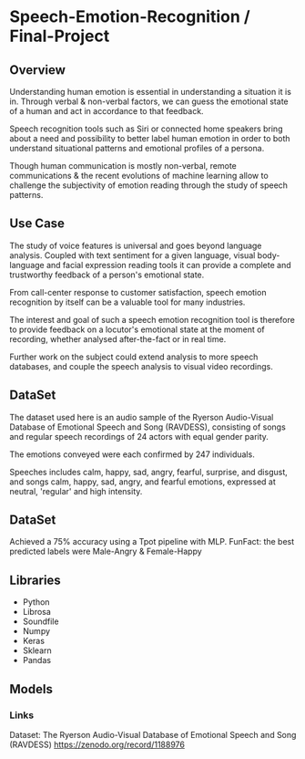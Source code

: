 # Speech-Emotion-Recognition / Final-Project

## Overview

Understanding human emotion is essential in understanding a situation it is in. Through verbal & non-verbal factors, we can guess the emotional state of a human and act in accordance to that feedback. 

Speech recognition tools such as Siri or connected home speakers bring about a need and possibility to better label human emotion in order to both understand situational patterns and emotional profiles of a persona. 

Though human communication is mostly non-verbal, remote communications & the recent evolutions of machine learning allow to challenge the subjectivity of emotion reading through the study of speech patterns.

## Use Case

The study of voice features is universal and goes beyond language analysis. Coupled with text sentiment for a given language, visual body-language and facial expression reading tools it can provide a complete and trustworthy feedback of a person's emotional state.

From call-center response to customer satisfaction, speech emotion recognition by itself can be a valuable tool
for many industries. 

The interest and goal of such a speech emotion recognition tool is therefore to provide feedback on a locutor's emotional state at the moment of recording, whether analysed after-the-fact or in real time.

Further work on the subject could extend analysis to more speech databases, and couple the speech analysis to visual video recordings.

## DataSet

The dataset used here is an audio sample of the Ryerson Audio-Visual Database of Emotional Speech and Song (RAVDESS), 
consisting of songs and regular speech recordings of 24 actors with equal gender parity. 

The emotions conveyed were each confirmed by 247 individuals.

Speeches includes calm, happy, sad, angry, fearful, surprise, and disgust, and songs calm, happy, sad, angry, and fearful emotions,
expressed at neutral, 'regular' and high intensity.

## DataSet

Achieved a 75% accuracy using a Tpot pipeline with MLP.
FunFact: the best predicted labels were Male-Angry & Female-Happy

## Libraries

- Python
- Librosa
- Soundfile
- Numpy
- Keras
- Sklearn
- Pandas

## Models


### Links

Dataset: The Ryerson Audio-Visual Database of Emotional Speech and Song (RAVDESS)
           https://zenodo.org/record/1188976

